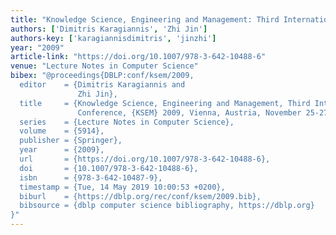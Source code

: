 ```yaml
---
title: "Knowledge Science, Engineering and Management: Third International Conference, KSEM 2009, Vienna, Austria, November 25-27, 2009, Proceedings"
authors: ['Dimitris Karagiannis', 'Zhi Jin']
authors-key: ['karagiannisdimitris', 'jinzhi']
year: "2009"
article-link: "https://doi.org/10.1007/978-3-642-10488-6"
venue: "Lecture Notes in Computer Science"
bibex: "@proceedings{DBLP:conf/ksem/2009,
  editor    = {Dimitris Karagiannis and
               Zhi Jin},
  title     = {Knowledge Science, Engineering and Management, Third International
               Conference, {KSEM} 2009, Vienna, Austria, November 25-27, 2009. Proceedings},
  series    = {Lecture Notes in Computer Science},
  volume    = {5914},
  publisher = {Springer},
  year      = {2009},
  url       = {https://doi.org/10.1007/978-3-642-10488-6},
  doi       = {10.1007/978-3-642-10488-6},
  isbn      = {978-3-642-10487-9},
  timestamp = {Tue, 14 May 2019 10:00:53 +0200},
  biburl    = {https://dblp.org/rec/conf/ksem/2009.bib},
  bibsource = {dblp computer science bibliography, https://dblp.org}
}"
---
```

